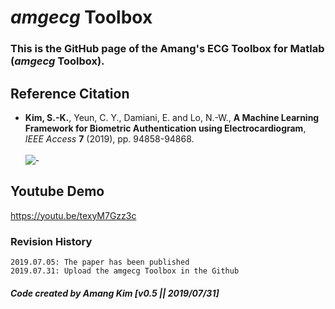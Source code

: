 # *amgecg* Toolbox
###  This is the GitHub page of the Amang's ECG Toolbox for Matlab (*amgecg* Toolbox).


## Reference Citation
* **Kim, S.-K.**, Yeun, C. Y., Damiani, E. and Lo, N.-W., **A Machine Learning Framework for Biometric Authentication using Electrocardiogram**, *IEEE Access* **7** (2019), pp. 94858-94868.
</br></br>
![-](http://ieeexplore.ieee.org/ielx7/6287639/8600701/8756039/graphical_abstract/access-gagraphic-2927079.jpg)

## Youtube Demo
https://youtu.be/texyM7Gzz3c

### Revision History
```
2019.07.05: The paper has been published
2019.07.31: Upload the amgecg Toolbox in the Github
```



##### Code created by *Amang Kim* [v0.5 || 2019/07/31]
